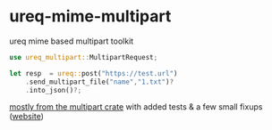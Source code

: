 # ureq-mime-multipart
ureq mime based multipart toolkit

```rust
use ureq_multipart::MultipartRequest;

let resp  = ureq::post("https://test.url")
    .send_multipart_file("name","1.txt")?
    .into_json()?;
```

[mostly from the multipart crate](https://crates.io/crates/ureq_multipart) with added tests & a few small fixups ([website](https://gitee.com/eshangrao/ureq-multipart-toolkit))